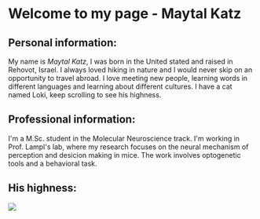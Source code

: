 # Welcome to my page - Maytal Katz



## Personal information:
My name is *Maytal Katz*, I was born in the United stated and raised in Rehovot, Israel. I always loved hiking in nature and I would never skip on an opportunity to travel abroad. I love meeting new people, learning words in different languages and learning about different cultures.
I have a cat named Loki, keep scrolling to see his highness.




## Professional information:
I'm a M.Sc. student in the Molecular Neuroscience track. I'm working in Prof. Lampl's lab, where my research focuses on the neural mechanism of perception and desicion making in mice. The work involves optogenetic tools and a behavioral task.



## His highness:
![](https://github.com/user-attachments/assets/f040d398-5df5-4c69-b805-7bba91378746)
